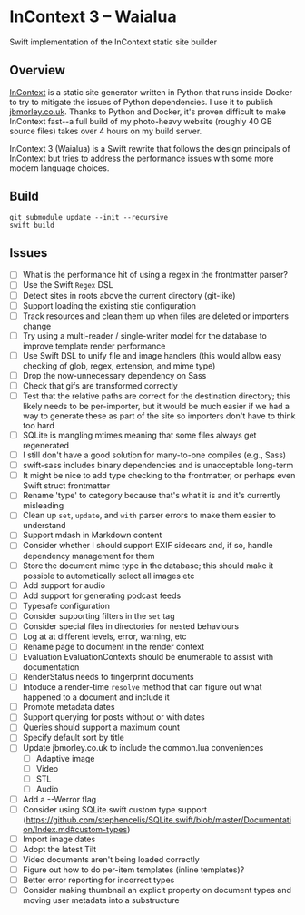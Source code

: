# InContext 3 – Waialua

Swift implementation of the InContext static site builder

## Overview

[InContext](https://incontext.app) is a static site generator written in Python that runs inside Docker to try to mitigate the issues of Python dependencies. I use it to publish [jbmorley.co.uk](https://jbmorley.co.uk). Thanks to Python and Docker, it's proven difficult to make InContext fast--a full build of my photo-heavy website (roughly 40 GB source files) takes over 4 hours on my build server.

InContext 3 (Waialua) is a Swift rewrite that follows the design principals of InContext but tries to address the performance issues with some more modern language choices.

## Build

```
git submodule update --init --recursive
swift build
```

## Issues

- [ ] What is the performance hit of using a regex in the frontmatter parser?
- [ ] Use the Swift `Regex` DSL
- [ ] Detect sites in roots above the current directory (git-like)
- [ ] Support loading the existing stie configuration
- [ ] Track resources and clean them up when files are deleted or importers change
- [ ] Try using a multi-reader / single-writer model for the database to improve template render performance
- [ ] Use Swift DSL to unify file and image handlers (this would allow easy checking of glob, regex, extension, and mime
      type)
- [ ] Drop the now-unnecessary dependency on Sass
- [ ] Check that gifs are transformed correctly
- [ ] Test that the relative paths are correct for the destination directory; this likely needs to be per-importer, but
      it would be much easier if we had a way to generate these as part of the site so importers don't have to think too
      hard
- [ ] SQLite is mangling mtimes meaning that some files always get regenerated
- [ ] I still don't have a good solution for many-to-one compiles (e.g., Sass)
- [ ] swift-sass includes binary dependencies and is unacceptable long-term
- [ ] It might be nice to add type checking to the frontmatter, or perhaps even Swift struct frontmatter
- [ ] Rename 'type' to category because that's what it is and it's currently misleading
- [ ] Clean up `set`, `update`, and `with` parser errors to make them easier to understand
- [ ] Support mdash in Markdown content
- [ ] Consider whether I should support EXIF sidecars and, if so, handle dependency management for them
- [ ] Store the document mime type in the database; this should make it possible to automatically select
      all images etc
- [ ] Add support for audio
- [ ] Add support for generating podcast feeds
- [ ] Typesafe configuration
- [ ] Consider supporting filters in the `set` tag
- [ ] Consider special files in directories for nested behaviours
- [ ] Log at at different levels, error, warning, etc
- [ ] Rename page to document in the render context
- [ ] Evaluation EvaluationContexts should be enumerable to assist with documentation
- [ ] RenderStatus needs to fingerprint documents
- [ ] Intoduce a render-time `resolve` method that can figure out what happened to a document and include it
- [ ] Promote metadata dates
- [ ] Support querying for posts without or with dates
- [ ] Queries should support a maximum count
- [ ] Specify default sort by title
- [ ] Update jbmorley.co.uk to include the common.lua conveniences
  - [ ] Adaptive image
  - [ ] Video
  - [ ] STL
  - [ ] Audio
- [ ] Add a --Werror flag
- [ ] Consider using SQLite.swift custom type support (https://github.com/stephencelis/SQLite.swift/blob/master/Documentation/Index.md#custom-types)
- [ ] Import image dates
- [ ] Adopt the latest Tilt
- [ ] Video documents aren't being loaded correctly
- [ ] Figure out how to do per-item templates (inline templates)?
- [ ] Better error reporting for incorrect types
- [ ] Consider making thumbnail an explicit property on document types and moving user metadata into a substructure
